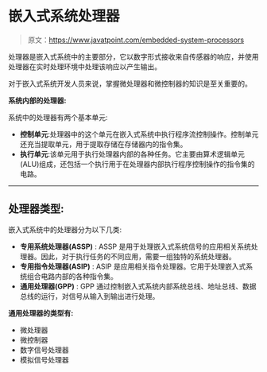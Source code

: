 # 嵌入式系统处理器

> 原文：<https://www.javatpoint.com/embedded-system-processors>

处理器是嵌入式系统中的主要部分，它以数字形式接收来自传感器的响应，并使用处理器在实时处理环境中处理该响应以产生输出。

对于嵌入式系统开发人员来说，掌握微处理器和微控制器的知识是至关重要的。

**系统内部的处理器:**

系统中的处理器有两个基本单元:

*   **控制单元**:处理器中的这个单元在嵌入式系统中执行程序流控制操作。控制单元还充当提取单元，用于提取存储在存储器内的指令集。
*   **执行单元**:该单元用于执行处理器内部的各种任务。它主要由算术逻辑单元(ALU)组成，还包括一个执行用于在处理器内部执行程序控制操作的指令集的电路。

* * *

## 处理器类型:

嵌入式系统中的处理器分为以下几类:

*   **专用系统处理器(ASSP)** : ASSP 是用于处理嵌入式系统信号的应用相关系统处理器。因此，对于执行任务的不同应用，需要一组独特的系统处理器。
*   **专用指令处理器(ASIP)** : ASIP 是应用相关指令处理器。它用于处理嵌入式系统组合电路内部的各种指令集。
*   **通用处理器(GPP)** : GPP 通过控制嵌入式系统内部系统总线、地址总线、数据总线的运行，对信号从输入到输出进行处理。

**通用处理器的类型有:**

*   微处理器
*   微控制器
*   数字信号处理器
*   模拟信号处理器
